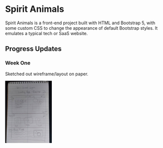# Spirit Animals

Spirit Animals is a front-end project built with HTML and Bootstrap 5, with some custom CSS to change the appearance of default Bootstrap styles. It emulates a typical tech or SaaS website.

## Progress Updates

### Week One

Sketched out wireframe/layout on paper.

<img src='https://github.com/dylanhamada/spiritanimals/blob/main/assets/images/layout/layout-1.jpg' width='30%' height='30%' alt='Layout drawing 1'>